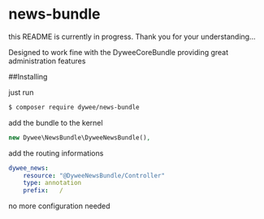 # news-bundle

this README is currently in progress. Thank you for your understanding...

Designed to work fine with the DyweeCoreBundle providing great administration features

##Installing

just run
```bash
$ composer require dywee/news-bundle
```

add the bundle to the kernel
```php
new Dywee\NewsBundle\DyweeNewsBundle(),
```

add the routing informations
```yml
dywee_news:
    resource: "@DyweeNewsBundle/Controller"
    type: annotation
    prefix:   /
```

no more configuration needed
